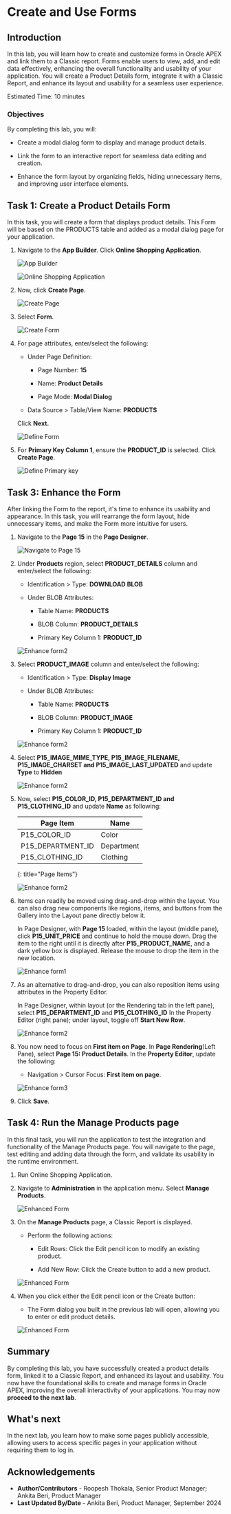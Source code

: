 # Create and Use Forms

## Introduction

In this lab, you will learn how to create and customize forms in Oracle APEX and link them to a Classic report. Forms enable users to view, add, and edit data effectively, enhancing the overall functionality and usability of your application. You will create a Product Details form, integrate it with a Classic Report, and enhance its layout and usability for a seamless user experience.

Estimated Time: 10 minutes

### Objectives

By completing this lab, you will:

- Create a modal dialog form to display and manage product details.

- Link the form to an interactive report for seamless data editing and creation.

- Enhance the form layout by organizing fields, hiding unnecessary items, and improving user interface elements.

## Task 1: Create a Product Details Form

In this task, you will create a form that displays product details. This Form will be based on the PRODUCTS table and added as a modal dialog page for your application.

1. Navigate to the **App Builder**. Click **Online Shopping Application**.

    ![App Builder](images/navigate-to-osa1.png " ")

    ![Online Shopping Application](images/navigate-to-osa2.png " ")

2. Now, click **Create Page**.

    ![Create Page](images/create-form1.png " ")

3. Select **Form**.

    ![Create Form](images/create-form2.png " ")

4. For page attributes, enter/select the following:

    - Under Page Definition:

        - Page Number: **15**

        - Name: **Product Details**

        - Page Mode: **Modal Dialog**

    - Data Source > Table/View Name: **PRODUCTS**

    Click **Next.**

    ![Define Form](./images/create-form3.png " ")

5. For **Primary Key Column 1**, ensure the **PRODUCT_ID** is selected. Click **Create Page**.

    ![Define Primary key](./images/mp-create-page.png " ")

## Task 3: Enhance the Form

After linking the Form to the report, it's time to enhance its usability and appearance. In this task, you will rearrange the form layout, hide unnecessary items, and make the Form more intuitive for users.

1. Navigate to the **Page 15** in the **Page Designer**.

    ![Navigate to Page 15](images/navigate-to-page21.png " ")

2. Under **Products** region, select **PRODUCT_DETAILS** column and enter/select the following:

    - Identification > Type: **DOWNLOAD BLOB**

    - Under BLOB Attributes:

        - Table Name: **PRODUCTS**

        - BLOB Column: **PRODUCT_DETAILS**

        - Primary Key Column 1: **PRODUCT_ID**

    ![Enhance form2](images/product-details.png " ")

3. Select **PRODUCT_IMAGE** column and enter/select the following:

    - Identification > Type: **Display Image**

    - Under BLOB Attributes:

        - Table Name: **PRODUCTS**

        - BLOB Column: **PRODUCT_IMAGE**

        - Primary Key Column 1: **PRODUCT_ID**

    ![Enhance form2](images/product-image.png " ")

4. Select **P15\_IMAGE\_MIME\_TYPE, P15\_IMAGE\_FILENAME, P15\_IMAGE\_CHARSET and P15\_IMAGE\_LAST\_UPDATED** and update **Type** to **Hidden**

    ![Enhance form2](images/hide-items.png " ")

5. Now, select **P15\_COLOR\_ID, P15\_DEPARTMENT\_ID and P15\_CLOTHING\_ID** and update **Name** as following:

    | Page Item | Name |
    |-----------|------|
    | P15\_COLOR\_ID | Color |
    | P15\_DEPARTMENT\_ID | Department |
    | P15\_CLOTHING\_ID | Clothing |
    {: title="Page Items"}

    ![Enhance form2](images/name-update.png " ")

6. Items can readily be moved using drag-and-drop within the layout. You can also drag new components like regions, items, and buttons from the Gallery into the Layout pane directly below it.

    In Page Designer, with **Page 15** loaded, within the layout (middle pane), click **P15\_UNIT\_PRICE** and continue to hold the mouse down. Drag the item to the right until it is directly after **P15\_PRODUCT\_NAME**, and a dark yellow box is displayed. Release the mouse to drop the item in the new location.

    ![Enhance form1](images/enhance-form1.png " ")

7. As an alternative to drag-and-drop, you can also reposition items using attributes in the Property Editor.

    In Page Designer, within layout (or the Rendering tab in the left pane), select **P15\_DEPARTMENT\_ID** and **P15\_CLOTHING\_ID** In the Property Editor (right pane); under layout, toggle off **Start New Row**.

    ![Enhance form2](images/enhance-form2.png " ")

8. You now need to focus on **First item on Page**. In **Page Rendering**(Left Pane), select **Page 15: Product Details**. In the **Property Editor**, update the following:

    - Navigation > Cursor Focus: **First item on page**.

    ![Enhance form3](images/enhance-form3.png " ")

9. Click **Save**.

## Task 4: Run the Manage Products page

In this final task, you will run the application to test the integration and functionality of the Manage Products page. You will navigate to the page, test editing and adding data through the form, and validate its usability in the runtime environment.

1. Run Online Shopping Application.

2. Navigate to **Administration** in the application menu. Select **Manage Products**.

    ![Enhanced Form](images/nav-admin.png " ")

3. On the **Manage Products** page, a Classic Report is displayed.

    - Perform the following actions:

        - Edit Rows: Click the Edit pencil icon to modify an existing product.

        - Add New Row: Click the Create button to add a new product.

    ![Enhanced Form](images/classic-report.png " ")

4. When you click either the Edit pencil icon or the Create button:

    - The Form dialog you built in the previous lab will open, allowing you to enter or edit product details.

    ![Enhanced Form](images/enhanced-form1.png " ")

## Summary

By completing this lab, you have successfully created a product details form, linked it to a Classic Report, and enhanced its layout and usability. You now have the foundational skills to create and manage forms in Oracle APEX, improving the overall interactivity of your applications. You may now **proceed to the next lab**.

## What's next

In the next lab, you learn how to make some pages publicly accessible, allowing users to access specific pages in your application without requiring them to log in.

## Acknowledgements

- **Author/Contributors** -  Roopesh Thokala, Senior Product Manager; Ankita Beri, Product Manager
- **Last Updated By/Date** - Ankita Beri, Product Manager, September 2024
